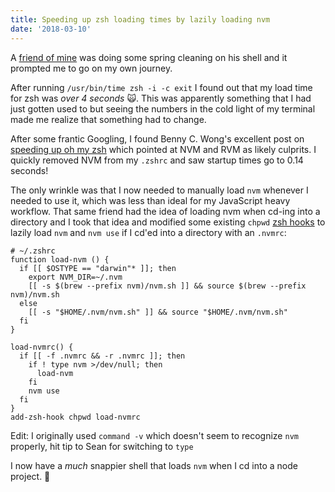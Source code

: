 ```yaml
---
title: Speeding up zsh loading times by lazily loading nvm
date: '2018-03-10'
---
```


A [friend of mine](https://twitter.com/lejeunerenard?lang=en) was doing some spring cleaning on his shell and it prompted me to go on my own journey.

After running `/usr/bin/time zsh -i -c exit` I found out that my load time for zsh was _over 4 seconds_ 🙀. This was apparently something that I had just gotten used to but seeing the numbers in the cold light of my terminal made me realize that something had to change.

After some frantic Googling, I found Benny C. Wong's excellent post on [speeding up oh my zsh](https://bennycwong.github.io/post/speeding-up-oh-my-zsh/) which pointed at NVM and RVM as likely culprits. I quickly removed NVM from my `.zshrc` and saw startup times go to 0.14 seconds!

The only wrinkle was that I now needed to manually load `nvm` whenever I needed to use it, which was less than ideal for my JavaScript heavy workflow. That same friend had the idea of loading nvm when cd-ing into a directory and I took that idea and modified some existing `chpwd` [zsh hooks](http://zsh.sourceforge.net/Doc/Release/Functions.html#Hook-Functions) to lazily load `nvm` and `nvm use` if I cd'ed into a directory with an `.nvmrc`:

```shell
# ~/.zshrc
function load-nvm () {
  if [[ $OSTYPE == "darwin"* ]]; then
    export NVM_DIR=~/.nvm
    [[ -s $(brew --prefix nvm)/nvm.sh ]] && source $(brew --prefix nvm)/nvm.sh
  else
    [[ -s "$HOME/.nvm/nvm.sh" ]] && source "$HOME/.nvm/nvm.sh"
  fi
}

load-nvmrc() {
  if [[ -f .nvmrc && -r .nvmrc ]]; then
    if ! type nvm >/dev/null; then
      load-nvm
    fi
    nvm use
  fi
}
add-zsh-hook chpwd load-nvmrc
```

Edit: I originally used `command -v` which doesn't seem to recognize `nvm` properly, hit tip to Sean for switching to `type`

I now have a _much_ snappier shell that loads `nvm` when I cd into a node project. 🎉
